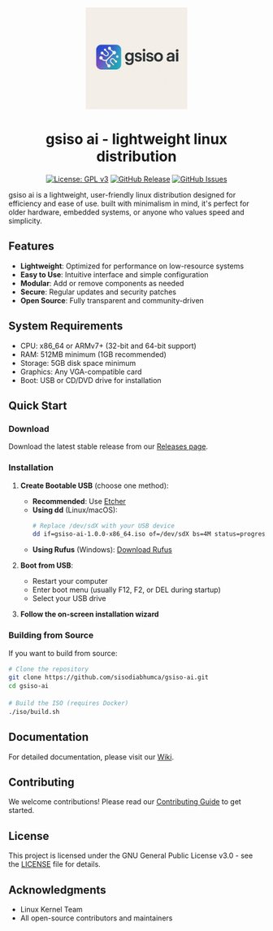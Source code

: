 <div align="center">
  <img src="assets/img/logo.jpg" alt="gsiso ai logo" width="200">
  <h1>gsiso ai - lightweight linux distribution</h1>
  
  [![License: GPL v3](https://img.shields.io/badge/License-GPLv3-blue.svg)](https://www.gnu.org/licenses/gpl-3.0)
  [![GitHub Release](https://img.shields.io/github/v/release/sisodiabhumca/gsiso-ai)](https://github.com/sisodiabhumca/gsiso-ai/releases)
  [![GitHub Issues](https://img.shields.io/github/issues/sisodiabhumca/gsiso-ai)](https://github.com/sisodiabhumca/gsiso-ai/issues)
</div>

gsiso ai is a lightweight, user-friendly linux distribution designed for efficiency and ease of use. built with minimalism in mind, it's perfect for older hardware, embedded systems, or anyone who values speed and simplicity.

## Features

- **Lightweight**: Optimized for performance on low-resource systems
- **Easy to Use**: Intuitive interface and simple configuration
- **Modular**: Add or remove components as needed
- **Secure**: Regular updates and security patches
- **Open Source**: Fully transparent and community-driven

## System Requirements

- CPU: x86_64 or ARMv7+ (32-bit and 64-bit support)
- RAM: 512MB minimum (1GB recommended)
- Storage: 5GB disk space minimum
- Graphics: Any VGA-compatible card
- Boot: USB or CD/DVD drive for installation

## Quick Start

### Download

Download the latest stable release from our [Releases page](https://github.com/sisodiabhumca/gsiso-ai/releases/latest).

### Installation

1. **Create Bootable USB** (choose one method):
   - **Recommended**: Use [Etcher](https://www.balena.io/etcher/)
   - **Using dd** (Linux/macOS):
     ```bash
     # Replace /dev/sdX with your USB device
     dd if=gsiso-ai-1.0.0-x86_64.iso of=/dev/sdX bs=4M status=progress
     ```
   - **Using Rufus** (Windows): [Download Rufus](https://rufus.ie/)

2. **Boot from USB**:
   - Restart your computer
   - Enter boot menu (usually F12, F2, or DEL during startup)
   - Select your USB drive

3. **Follow the on-screen installation wizard**

### Building from Source

If you want to build from source:

```bash
# Clone the repository
git clone https://github.com/sisodiabhumca/gsiso-ai.git
cd gsiso-ai

# Build the ISO (requires Docker)
./iso/build.sh
```

## Documentation

For detailed documentation, please visit our [Wiki](https://github.com/sisodiabhumca/gsiso-ai/wiki).

## Contributing

We welcome contributions! Please read our [Contributing Guide](CONTRIBUTING.md) to get started.

## License

This project is licensed under the GNU General Public License v3.0 - see the [LICENSE](LICENSE) file for details.

## Acknowledgments

- Linux Kernel Team
- All open-source contributors and maintainers
